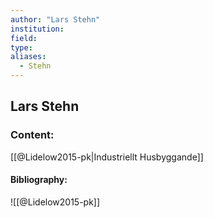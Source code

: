 ```yaml
---
author: "Lars Stehn"
institution:
field:
type:
aliases:
  - Stehn
---
```


## Lars Stehn

### Content:
[[@Lidelow2015-pk|Industriellt Husbyggande]]

#### Bibliography:

![[@Lidelow2015-pk]]